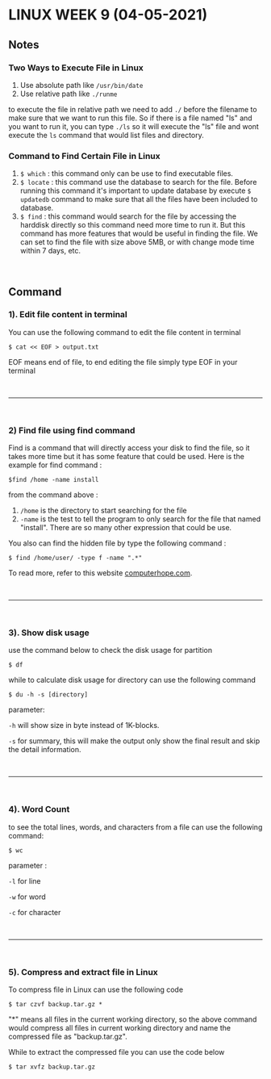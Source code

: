# LINUX WEEK 9 (04-05-2021)
## Notes
### Two Ways to Execute File in Linux
1. Use absolute path like `/usr/bin/date`
2. Use relative path like `./runme`

to execute the file in relative path we need to add `./` before the filename to make sure that we want to run this file. So if there is a file named "ls" and you want to run it, you can type `./ls` so it will execute the "ls" file and wont execute the `ls` command that would list files and directory.

### Command to Find Certain File in Linux
1. `$ which` : this command only can be use to find executable files.
2. `$ locate` : this command use the database to search for the file. Before running this command it's important to update database by execute `$ updatedb` command to make sure that all the files have been included to database.
3. `$ find` : this command would search for the file by accessing the harddisk directly so this command need more time to run it. But this command has more features that would be useful in finding the file. We can set to find the file with size above 5MB, or with change mode time within 7 days, etc.

<br>

## Command
### 1). Edit file content in terminal
You can use the following command to edit the file content in terminal
```
$ cat << EOF > output.txt
```
EOF means end of file, to end editing the file simply type EOF in your terminal

<br>

---

<br>

### 2) Find file using find command
Find is a command that will directly access your disk to find the file, so it takes more time but it has some feature that could be used. Here is the example for find command :
```
$find /home -name install
```
from the command above :
1. `/home` is the directory to start searching for the file
2. `-name` is the test to tell the program to only search for the file that named "install". There are so many other expression that could be use.

You also can find the hidden file by type the following command :
```
$ find /home/user/ -type f -name ".*"
```

To read more, refer to this website [computerhope.com](https://www.computerhope.com/unix/ufind.htm).

<br>

---

<br>

### 3). Show disk usage
use the command below to check the disk usage for partition
```
$ df
```
while to calculate disk usage for directory can use the following command 
```
$ du -h -s [directory]
```

parameter:

`-h` will show size in byte instead of 1K-blocks.

`-s` for summary, this will make the output only show the final result and skip the detail information.

<br>

---

<br>

### 4). Word Count
to see the total lines, words, and characters from a file can use the following command:
```
$ wc
```
parameter :

`-l` for line

`-w` for word

`-c` for character

<br>

---

<br>

### 5). Compress and extract file in Linux
To compress file in Linux can use the following code

```
$ tar czvf backup.tar.gz *
```
"*" means all files in the current working directory, so the above command would compress all files in current working directory and name the compressed file as "backup.tar.gz".

While to extract the compressed file you can use the code below

```
$ tar xvfz backup.tar.gz
```